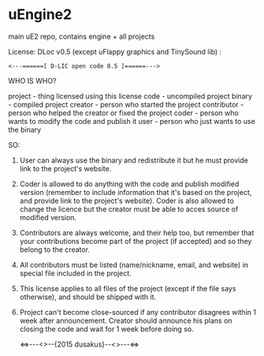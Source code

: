 # uEngine2
main uE2 repo, contains engine + all projects

License: DLoc v0.5 (except uFlappy graphics and TinySound lib) :

    <---======[ D-LIC open code 0.5 ]======--->

 WHO IS WHO?

   project - thing licensed using this license
   code - uncompiled project
   binary - compiled project
   creator - person who started the project
   contributor - person who helped the creator or fixed the project
   coder - person who wants to modify the code and publish it
   user - person who just wants to use the binary

 SO:

  1. User can always use the binary and redistribute it but he must provide link to the project's website.
  2. Coder is allowed to do anything with the code and publish modified version (remember to include information that it's based on the project, and provide link to the project's website). Coder is also allowed to change the licence but the creator must be able to acces source of modified version.
  3. Contributors are always welcome, and their help too, but remember that your contributions become part of the project (if accepted) and so they belong to the creator.
  4. All contributors must be listed (name/nickname, email, and website) in special file included in the project.
  5. This license applies to all files of the project (except if the file says otherwise), and should be shipped with it.
  6. Project can't become close-sourced if any contributor disagrees within 1 week after announcement. Creator should announce his plans on closing the code and wait for 1 week before doing so.
  
        <=>---<>--{2015 dusakus}--<>---<=>

